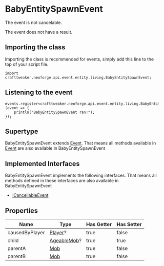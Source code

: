 # BabyEntitySpawnEvent

The event is not cancelable.

The event does not have a result.

## Importing the class

Importing the class is recommended for events, simply add this line to the top of your script file.
```zenscript
import crafttweaker.neoforge.api.event.entity.living.BabyEntitySpawnEvent;
```


## Listening to the event

```zenscript
events.register<crafttweaker.neoforge.api.event.entity.living.BabyEntitySpawnEvent>(event => {
    println("BabyEntitySpawnEvent ran!");
});
```


## Supertype

BabyEntitySpawnEvent extends [Event](/neoforge/api/event/Event). That means all methods available in [Event](/neoforge/api/event/Event) are also available in BabyEntitySpawnEvent

## Implemented Interfaces
BabyEntitySpawnEvent implements the following interfaces. That means all methods defined in these interfaces are also available in BabyEntitySpawnEvent

- [ICancellableEvent](/neoforge/api/event/ICancellableEvent)

## Properties

|      Name      |                          Type                           | Has Getter | Has Setter |
|----------------|---------------------------------------------------------|------------|------------|
| causedByPlayer | [Player](/vanilla/api/entity/type/player/Player)?       | true       | false      |
| child          | [AgeableMob](/vanilla/api/entity/type/misc/AgeableMob)? | true       | true       |
| parentA        | [Mob](/vanilla/api/entity/type/misc/Mob)                | true       | false      |
| parentB        | [Mob](/vanilla/api/entity/type/misc/Mob)                | true       | false      |


